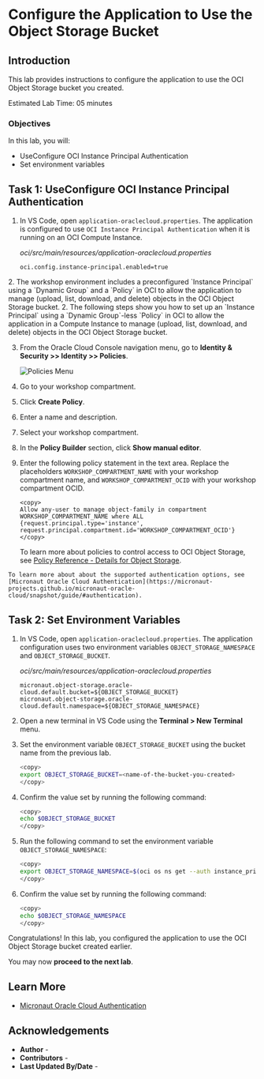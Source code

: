 # Configure the Application to Use the Object Storage Bucket

## Introduction

This lab provides instructions to configure the application to use the OCI Object Storage bucket you created.

Estimated Lab Time: 05 minutes

### Objectives

In this lab, you will:

* <if type="desktop">Use</if><if type="tenancy">Configure</if> OCI Instance Principal Authentication
* Set environment variables

## Task 1: <if type="desktop">Use</if><if type="tenancy">Configure</if> OCI Instance Principal Authentication

1. In VS Code, open `application-oraclecloud.properties`. The application is configured to use `OCI Instance Principal Authentication` when it is running on an OCI Compute Instance.

	_oci/src/main/resources/application-oraclecloud.properties_

	``` properties
	oci.config.instance-principal.enabled=true
	```

<if type="desktop">
2. The workshop environment includes a preconfigured `Instance Principal` using a `Dynamic Group` and a `Policy` in OCI to allow the application to manage (upload, list, download, and delete) objects in the OCI Object Storage bucket.
</if>

<if type="tenancy">
2. The following steps show you how to set up an `Instance Principal` using a `Dynamic Group`-less `Policy` in OCI to allow the application in a Compute Instance to manage (upload, list, download, and delete) objects in the OCI Object Storage bucket.

3. From the Oracle Cloud Console navigation menu, go to **Identity & Security >> Identity >> Policies**.

	![Policies Menu](https://oracle-livelabs.github.io/common/images/console/id-policies.png)

4. Go to your workshop compartment.

5. Click  **Create Policy**.

6. Enter a name and description.

7. Select your workshop compartment.

8. In the **Policy Builder** section, click **Show manual editor**.

9. Enter the following policy statement in the text area. Replace the placeholders `WORKSHOP_COMPARTMENT_NAME` with your workshop compartment name, and `WORKSHOP_COMPARTMENT_OCID` with your workshop compartment OCID.

	``` text
	<copy>
	Allow any-user to manage object-family in compartment WORKSHOP_COMPARTMENT_NAME where ALL {request.principal.type='instance', request.principal.compartment.id='WORKSHOP_COMPARTMENT_OCID'}
	</copy>
	```

	To learn more about policies to control access to OCI Object Storage, see [Policy Reference - Details for Object Storage](https://docs.oracle.com/en-us/iaas/Content/Identity/Reference/objectstoragepolicyreference.htm).

</if>

	To learn more about about the supported authentication options, see [Micronaut Oracle Cloud Authentication](https://micronaut-projects.github.io/micronaut-oracle-cloud/snapshot/guide/#authentication).

## Task 2: Set Environment Variables

1. In VS Code, open `application-oraclecloud.properties`. The application configuration uses two environment variables `OBJECT_STORAGE_NAMESPACE` and `OBJECT_STORAGE_BUCKET`.

	_oci/src/main/resources/application-oraclecloud.properties_

	``` properties
	micronaut.object-storage.oracle-cloud.default.bucket=${OBJECT_STORAGE_BUCKET}
	micronaut.object-storage.oracle-cloud.default.namespace=${OBJECT_STORAGE_NAMESPACE}
	```

2. Open a new terminal in VS Code using the **Terminal > New Terminal** menu.

3. Set the environment variable `OBJECT_STORAGE_BUCKET` using the bucket name from the previous lab.

	``` bash
	<copy>
	export OBJECT_STORAGE_BUCKET=<name-of-the-bucket-you-created>
	</copy>
	```

4. Confirm the value set by running the following command:

	``` bash
	<copy>
	echo $OBJECT_STORAGE_BUCKET
	</copy>
	```

5. Run the following command to set the environment variable `OBJECT_STORAGE_NAMESPACE`:

	``` bash
	<copy>
	export OBJECT_STORAGE_NAMESPACE=$(oci os ns get --auth instance_principal --query "data" --raw-output)
	</copy>
	```

6. Confirm the value set by running the following command:

	``` bash
	<copy>
	echo $OBJECT_STORAGE_NAMESPACE
	</copy>
	```

Congratulations! In this lab, you configured the application to use the OCI Object Storage bucket created earlier.

You may now **proceed to the next lab**.

## Learn More

* [Micronaut Oracle Cloud Authentication](https://micronaut-projects.github.io/micronaut-oracle-cloud/snapshot/guide/#authentication)

## Acknowledgements

* **Author** - [](var:author)
* **Contributors** - [](var:contributors)
* **Last Updated By/Date** - [](var:last_updated)
